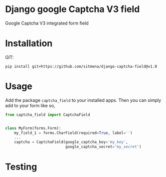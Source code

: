 # Django google Captcha V3 field

Google Captcha V3 integrated form field

# Installation

GIT:

`pip install git+https://github.com/sitmena/django-captcha-field@v1.0`

# Usage

Add the package `captcha_field` to your installed apps. Then you can simply add
to your form like so,

```python
from captcha_field import CaptchaField


class MyForm(forms.Form):
    my_field_1 = forms.CharField(required=True, label='')
    ...
    captcha = CaptchaField(google_captcha_key='my_key',
                           google_captcha_secret='my_secret')

```

# Testing



